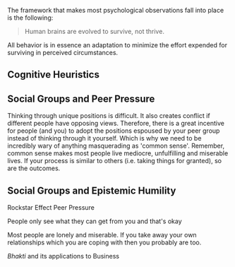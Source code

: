 The framework that makes most psychological observations fall into place is the following:
> Human brains are evolved to survive, not thrive. 

All behavior is in essence an adaptation to minimize the effort expended for surviving in perceived circumstances. 

## Cognitive Heuristics

## Social Groups and Peer Pressure
Thinking through unique positions is difficult. 
It also creates conflict if different people have opposing views. 
Therefore, there is a great incentive for people (and you) to adopt the positions espoused by your peer group instead of thinking through it yourself. 
Which is why we need to be incredibly wary of anything masquerading as 'common sense'. 
Remember, common sense makes most people live mediocre, unfulfilling and miserable lives. 
If your process is similar to others (i.e. taking things for granted), so are the outcomes. 

## Social Groups and Epistemic Humility

Rockstar Effect
Peer Pressure

People only see what they can get from you and that's okay

Most people are lonely and miserable. If you take away your own relationships which you are coping with then you probably are too. 

*Bhakti* and its applications to Business



